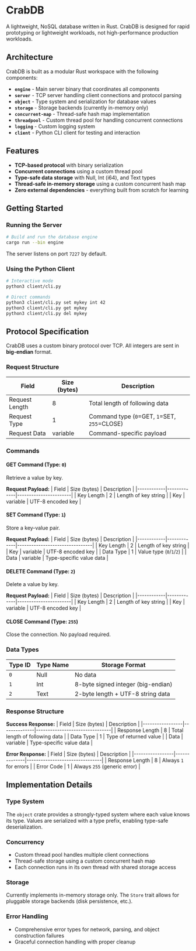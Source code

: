 # CrabDB

A lightweight, NoSQL database written in Rust. CrabDB is designed for rapid prototyping or lightweight workloads, not high-performance production workloads.

## Architecture

CrabDB is built as a modular Rust workspace with the following components:

- **`engine`** - Main server binary that coordinates all components
- **`server`** - TCP server handling client connections and protocol parsing
- **`object`** - Type system and serialization for database values
- **`storage`** - Storage backends (currently in-memory only)
- **`concurrent-map`** - Thread-safe hash map implementation
- **`threadpool`** - Custom thread pool for handling concurrent connections
- **`logging`** - Custom logging system
- **`client`** - Python CLI client for testing and interaction

## Features

- **TCP-based protocol** with binary serialization
- **Concurrent connections** using a custom thread pool
- **Type-safe data storage** with Null, Int (i64), and Text types
- **Thread-safe in-memory storage** using a custom concurrent hash map
- **Zero external dependencies** - everything built from scratch for learning

## Getting Started

### Running the Server

```bash
# Build and run the database engine
cargo run --bin engine
```

The server listens on port `7227` by default.

### Using the Python Client

```bash
# Interactive mode
python3 client/cli.py

# Direct commands
python3 client/cli.py set mykey int 42
python3 client/cli.py get mykey
python3 client/cli.py del mykey
```

## Protocol Specification

CrabDB uses a custom binary protocol over TCP. All integers are sent in **big-endian** format.

### Request Structure

| Field           | Size (bytes) | Description                                    |
|-----------------|--------------|------------------------------------------------|
| Request Length  | 8            | Total length of following data                 |
| Request Type    | 1            | Command type (`0`=GET, `1`=SET, `255`=CLOSE)  |
| Request Data    | variable     | Command-specific payload                       |

### Commands

#### GET Command (Type: `0`)
Retrieve a value by key.

**Request Payload:**
| Field      | Size (bytes) | Description           |
|------------|-------------|-----------------------|
| Key Length | 2           | Length of key string  |
| Key        | variable    | UTF-8 encoded key     |

#### SET Command (Type: `1`)
Store a key-value pair.

**Request Payload:**
| Field      | Size (bytes) | Description                    |
|------------|-------------|--------------------------------|
| Key Length | 2           | Length of key string           |
| Key        | variable    | UTF-8 encoded key              |
| Data Type  | 1           | Value type (`0`/`1`/`2`)       |
| Data       | variable    | Type-specific value data       |

#### DELETE Command (Type: `2`)
Delete a value by key.

**Request Payload:**
| Field      | Size (bytes) | Description           |
|------------|-------------|-----------------------|
| Key Length | 2           | Length of key string  |
| Key        | variable    | UTF-8 encoded key     |

#### CLOSE Command (Type: `255`)
Close the connection. No payload required.

### Data Types

| Type ID | Type Name | Storage Format                           |
|---------|-----------|------------------------------------------|
| `0`     | Null      | No data                                  |
| `1`     | Int       | 8-byte signed integer (big-endian)      |
| `2`     | Text      | 2-byte length + UTF-8 string data       |

### Response Structure

**Success Response:**
| Field           | Size (bytes) | Description                    |
|-----------------|--------------|--------------------------------|
| Response Length | 8            | Total length of following data |
| Data Type       | 1            | Type of returned value         |
| Data            | variable     | Type-specific value data       |

**Error Response:**
| Field           | Size (bytes) | Description                    |
|-----------------|--------------|--------------------------------|
| Response Length | 8            | Always `1` for errors          |
| Error Code      | 1            | Always `255` (generic error)   |

## Implementation Details

### Type System
The `object` crate provides a strongly-typed system where each value knows its type. Values are serialized with a type prefix, enabling type-safe deserialization.

### Concurrency
- Custom thread pool handles multiple client connections
- Thread-safe storage using a custom concurrent hash map
- Each connection runs in its own thread with shared storage access

### Storage
Currently implements in-memory storage only. The `Store` trait allows for pluggable storage backends (disk persistence, etc.).

### Error Handling
- Comprehensive error types for network, parsing, and object construction failures
- Graceful connection handling with proper cleanup
